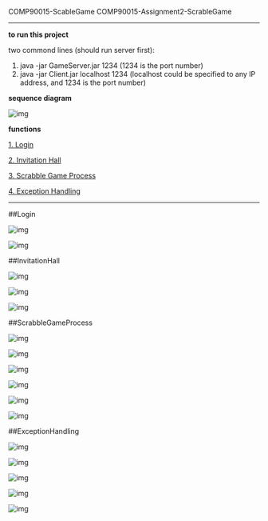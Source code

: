 COMP90015-ScableGame
COMP90015-Assignment2-ScrableGame

***

**to run this project**

two commond lines (should run server first):
1. java -jar GameServer.jar 1234 (1234 is the port number)
2. java -jar Client.jar localhost 1234 (localhost could be specified to any IP address, and 1234 is the port number)

**sequence diagram**

![img](https://github.com/GuannanDunkLi/COMP90015-ScrableGame/blob/master/images/overview.png)

**functions**

[1. Login](#Login)

[2. Invitation Hall](#InvitationHall)

[3. Scrabble Game Process](#ScrabbleGameProcess)

[4. Exception Handling](#ExceptionHandling)

***

##Login

![img](https://github.com/GuannanDunkLi/COMP90015-ScrableGame/blob/master/images/login1.png)

![img](https://github.com/GuannanDunkLi/COMP90015-ScrableGame/blob/master/images/login2.png)

##InvitationHall

![img](https://github.com/GuannanDunkLi/COMP90015-ScrableGame/blob/master/images/inv1.png)

![img](https://github.com/GuannanDunkLi/COMP90015-ScrableGame/blob/master/images/inv2.png)

![img](https://github.com/GuannanDunkLi/COMP90015-ScrableGame/blob/master/images/inv3.png)

##ScrabbleGameProcess

![img](https://github.com/GuannanDunkLi/COMP90015-ScrableGame/blob/master/images/pro1.png)

![img](https://github.com/GuannanDunkLi/COMP90015-ScrableGame/blob/master/images/pro2.png)

![img](https://github.com/GuannanDunkLi/COMP90015-ScrableGame/blob/master/images/pro3.png)

![img](https://github.com/GuannanDunkLi/COMP90015-ScrableGame/blob/master/images/pro4.png)

![img](https://github.com/GuannanDunkLi/COMP90015-ScrableGame/blob/master/images/pro5.png)

![img](https://github.com/GuannanDunkLi/COMP90015-ScrableGame/blob/master/images/pro6.png)

##ExceptionHandling

![img](https://github.com/GuannanDunkLi/COMP90015-ScrableGame/blob/master/images/exc1.png)

![img](https://github.com/GuannanDunkLi/COMP90015-ScrableGame/blob/master/images/ex2.png)

![img](https://github.com/GuannanDunkLi/COMP90015-ScrableGame/blob/master/images/exc3.png)

![img](https://github.com/GuannanDunkLi/COMP90015-ScrableGame/blob/master/images/exc4.png)

![img](https://github.com/GuannanDunkLi/COMP90015-ScrableGame/blob/master/images/exc5.png)

